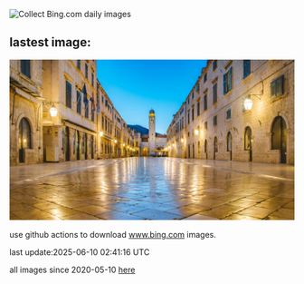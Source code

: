 ![Collect Bing.com daily images](https://github.com/counter2015/bing-daily-images/workflows/Collect%20Bing.com%20daily%20images/badge.svg)
## lastest image:
![](images/img.jpg)

use github actions to download www.bing.com images.

last update:2025-06-10 02:41:16 UTC

all images since 2020-05-10 [here](https://github.com/counter2015/bing-daily-images/tree/master/images) 
